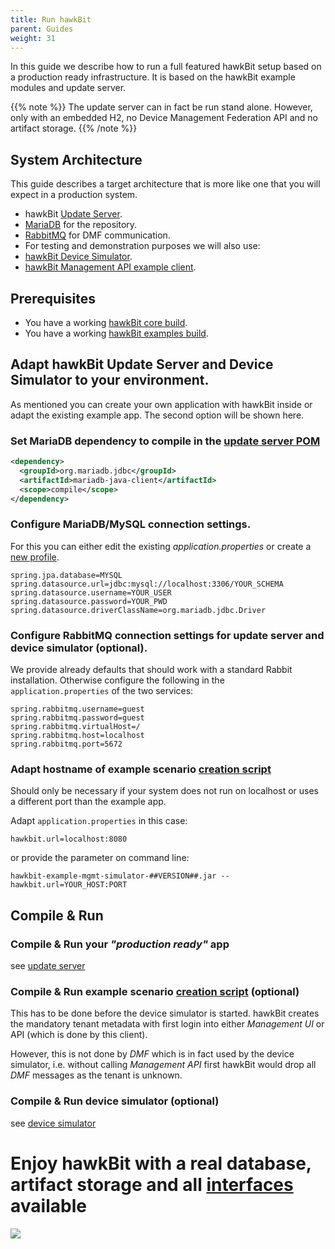 ```yaml
---
title: Run hawkBit
parent: Guides
weight: 31
---
```


In this guide we describe how to run a full featured hawkBit setup based on a production ready infrastructure. It is based on the hawkBit example modules and update server.

<!--more-->

{{% note %}}
The update server can in fact be run stand alone. However, only with an embedded H2, no Device Management Federation API and no artifact storage.
{{% /note %}}

## System Architecture

This guide describes a target architecture that is more like one that you will expect in a production system.

- hawkBit [Update Server](https://github.com/eclipse/hawkbit/tree/master/hawkbit-runtime/hawkbit-update-server).
- [MariaDB](https://mariadb.org) for the repository.
- [RabbitMQ](https://www.rabbitmq.com) for DMF communication.
- For testing and demonstration purposes we will also use:
- [hawkBit Device Simulator](https://github.com/eclipse/hawkbit-examples/tree/master/hawkbit-device-simulator).
- [hawkBit Management API example client](https://github.com/eclipse/hawkbit-examples/tree/master/hawkbit-mgmt-api-client).

## Prerequisites

- You have a working [hawkBit core build](https://github.com/eclipse/hawkbit).
- You have a working [hawkBit examples build](https://github.com/eclipse/hawkbit-examples).

## Adapt hawkBit Update Server and Device Simulator to your environment.

As mentioned you can create your own application with hawkBit inside or adapt the existing example app. The second option will be shown here.

### Set MariaDB dependency to compile in the [update server POM](https://github.com/eclipse/hawkbit/blob/master/hawkbit-runtime/hawkbit-update-server/pom.xml)

```xml
<dependency>
  <groupId>org.mariadb.jdbc</groupId>
  <artifactId>mariadb-java-client</artifactId>
  <scope>compile</scope>
</dependency>
```

### Configure MariaDB/MySQL connection settings.

For this you can either edit the existing _application.properties_ or create a [new profile](http://docs.spring.io/spring-boot/docs/current/reference/htmlsingle/#boot-features-external-config-profile-specific-properties).

```properties
spring.jpa.database=MYSQL
spring.datasource.url=jdbc:mysql://localhost:3306/YOUR_SCHEMA
spring.datasource.username=YOUR_USER
spring.datasource.password=YOUR_PWD
spring.datasource.driverClassName=org.mariadb.jdbc.Driver
```

### Configure RabbitMQ connection settings for update server and device simulator (optional).

We provide already defaults that should work with a standard Rabbit installation. Otherwise configure the following in the `application.properties` of the two services:

```properties
spring.rabbitmq.username=guest
spring.rabbitmq.password=guest
spring.rabbitmq.virtualHost=/
spring.rabbitmq.host=localhost
spring.rabbitmq.port=5672
```

### Adapt hostname of example scenario [creation script](https://github.com/eclipse/hawkbit-examples/blob/master/hawkbit-example-mgmt-simulator/src/main/resources/application.properties)

Should only be necessary if your system does not run on localhost or uses a different port than the example app.

Adapt `application.properties` in this case:

```properties
hawkbit.url=localhost:8080
```

or provide the parameter on command line:

```properties
hawkbit-example-mgmt-simulator-##VERSION##.jar --hawkbit.url=YOUR_HOST:PORT
```

## Compile & Run

### Compile & Run your _"production ready"_ app

see [update server](https://github.com/eclipse/hawkbit/tree/master/hawkbit-runtime/hawkbit-update-server)

### Compile & Run example scenario [creation script](https://github.com/eclipse/hawkbit-examples/tree/master/hawkbit-example-mgmt-simulator) (optional)

This has to be done before the device simulator is started. hawkBit creates the mandatory tenant metadata with first login into either _Management UI_ or API (which is done by this client).

However, this is not done by _DMF_ which is in fact used by the device simulator, i.e. without calling _Management API_ first hawkBit would drop all _DMF_ messages as the tenant is unknown.

### Compile & Run device simulator (optional)

see [device simulator](https://github.com/eclipse/hawkbit-examples/tree/master/hawkbit-device-simulator)

# Enjoy hawkBit with a real database, artifact storage and all [interfaces](../../apis/) available

![](../../images/hawkbit_ui.png)
